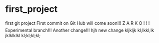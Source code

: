 # first_project
first git project
First commit on Git Hub will come soon!!!
Z A R K O   ! ! !
Experimental branch!!!
Another change!!!
hjh
new change
kljkljk
kl;lkkl;lk
jklklklkl
kl;kl;kl;kl;